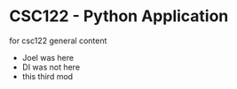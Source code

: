 # CSC122 - Python Application 
for csc122 general content
- Joel was here
- DI was not here
- this third mod
